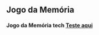 ## Jogo da Memória

#### Jogo da Memória tech <a href = "https://luisfeelipe.github.io/JogoDaMemoria/">Teste aqui</a>

